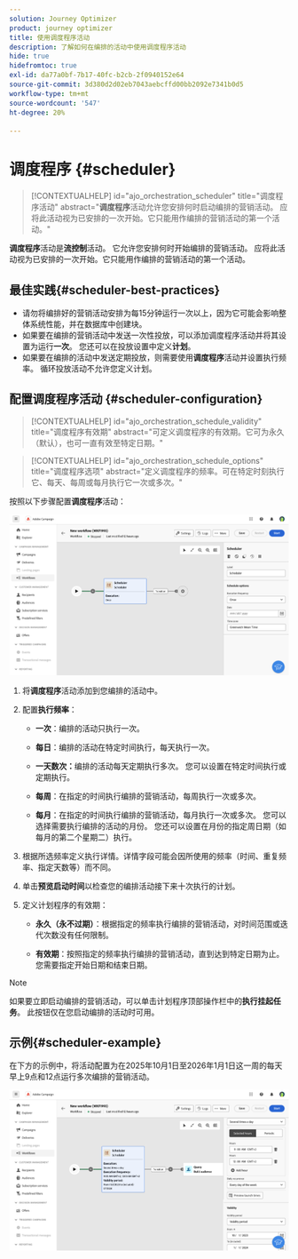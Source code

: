 ```yaml
---
solution: Journey Optimizer
product: journey optimizer
title: 使用调度程序活动
description: 了解如何在编排的活动中使用调度程序活动
hide: true
hidefromtoc: true
exl-id: da77a0bf-7b17-40fc-b2cb-2f0940152e64
source-git-commit: 3d380d2d02eb7043aebcffd00bb2092e7341b0d5
workflow-type: tm+mt
source-wordcount: '547'
ht-degree: 20%

---
```


# 调度程序 {#scheduler}


>[!CONTEXTUALHELP]
>id="ajo_orchestration_scheduler"
>title="调度程序活动"
>abstract="**调度程序**&#x200B;活动允许您安排何时启动编排的营销活动。 应将此活动视为已安排的一次开始。它只能用作编排的营销活动的第一个活动。"


**调度程序**&#x200B;活动是&#x200B;**流控制**&#x200B;活动。 它允许您安排何时开始编排的营销活动。 应将此活动视为已安排的一次开始。它只能用作编排的营销活动的第一个活动。

## 最佳实践{#scheduler-best-practices}

* 请勿将编排好的营销活动安排为每15分钟运行一次以上，因为它可能会影响整体系统性能，并在数据库中创建块。
* 如果要在编排的营销活动中发送一次性投放，可以添加调度程序活动并将其设置为运行&#x200B;**一次**。 您还可以在投放设置中定义&#x200B;**计划**。
* 如果要在编排的活动中发送定期投放，则需要使用&#x200B;**调度程序**&#x200B;活动并设置执行频率。 循环投放活动不允许您定义计划。

## 配置调度程序活动 {#scheduler-configuration}

>[!CONTEXTUALHELP]
>id="ajo_orchestration_schedule_validity"
>title="调度程序有效期"
>abstract="可定义调度程序的有效期。它可为永久（默认），也可一直有效至特定日期。"


>[!CONTEXTUALHELP]
>id="ajo_orchestration_schedule_options"
>title="调度程序选项"
>abstract="定义调度程序的频率。可在特定时刻执行它、每天、每周或每月执行它一次或多次。"

按照以下步骤配置&#x200B;**调度程序**&#x200B;活动：

![](../assets/workflow-scheduler.png)

1. 将&#x200B;**调度程序**&#x200B;活动添加到您编排的活动中。

1. 配置&#x200B;**执行频率**：

   * **一次**：编排的活动只执行一次。

   * **每日**：编排的活动在特定时间执行，每天执行一次。

   * **一天数次：**&#x200B;编排的活动每天定期执行多次。 您可以设置在特定时间执行或定期执行。

   * **每周**：在指定的时间执行编排的营销活动，每周执行一次或多次。

   * **每月**：在指定的时间执行编排的营销活动，每月执行一次或多次。 您可以选择需要执行编排的活动的月份。 您还可以设置在月份的指定周日期（如每月的第二个星期二）执行。

1. 根据所选频率定义执行详情。详情字段可能会因所使用的频率（时间、重复频率、指定天数等）而不同。

1. 单击&#x200B;**预览启动时间**&#x200B;以检查您的编排活动接下来十次执行的计划。

1. 定义计划程序的有效期：

   * **永久（永不过期）**：根据指定的频率执行编排的营销活动，对时间范围或迭代次数没有任何限制。

   * **有效期**：按照指定的频率执行编排的营销活动，直到达到特定日期为止。 您需要指定开始日期和结束日期。

>[!NOTE]
>
>如果要立即启动编排的营销活动，可以单击计划程序顶部操作栏中的&#x200B;**执行挂起任务**。 此按钮仅在您启动编排的活动时可用。

## 示例{#scheduler-example}

在下方的示例中，将活动配置为在2025年10月1日至2026年1月1日这一周的每天早上9点和12点运行多次编排的营销活动。

![](../assets/workflow-scheduler2.png)
